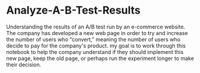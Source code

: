 # Analyze-A-B-Test-Results
Understanding the results of an A/B test run by an e-commerce website. The company has developed a new web page in order to try and increase the number of users who "convert," meaning the number of users who decide to pay for the company's product. my goal is to work through this notebook to help the company understand if they should implement this new page, keep the old page, or perhaps run the experiment longer to make their decision.

